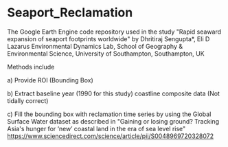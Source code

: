 # Seaport_Reclamation
The Google Earth Engine code repository used in the study "Rapid seaward expansion of seaport footprints worldwide" by Dhritiraj Sengupta*, Eli D Lazarus
Environmental Dynamics Lab, School of Geography & Environmental Science, University of Southampton, Southampton, UK

Methods include 

a) Provide ROI (Bounding Box) 

b) Extract baseline year (1990 for this study) coastline composite data (Not tidally correct) 

c) Fill the bounding box with reclamation time series by using the Global Surface Water dataset as described in "Gaining or losing ground? Tracking Asia's hunger for ‘new’ coastal land in the era of sea level rise" 
https://www.sciencedirect.com/science/article/pii/S0048969720328072 


